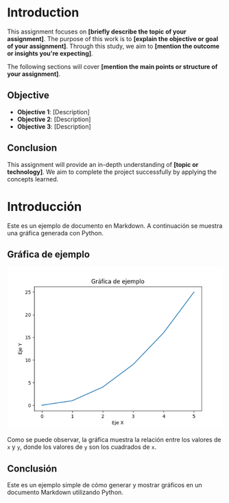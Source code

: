 # Introduction

This assignment focuses on **[briefly describe the topic of your assignment]**. The purpose of this work is to **[explain the objective or goal of your assignment]**. Through this study, we aim to **[mention the outcome or insights you're expecting]**.

The following sections will cover **[mention the main points or structure of your assignment]**.

## Objective

- **Objective 1**: [Description]
- **Objective 2**: [Description]
- **Objective 3**: [Description]

## Conclusion

This assignment will provide an in-depth understanding of **[topic or technology]**. We aim to complete the project successfully by applying the concepts learned.

# Introducción

Este es un ejemplo de documento en Markdown. A continuación se muestra una gráfica generada con Python.

## Gráfica de ejemplo

![Gráfica de ejemplo](grafica.png)

Como se puede observar, la gráfica muestra la relación entre los valores de `x` y `y`, donde los valores de `y` son los cuadrados de `x`.

## Conclusión

Este es un ejemplo simple de cómo generar y mostrar gráficos en un documento Markdown utilizando Python.
